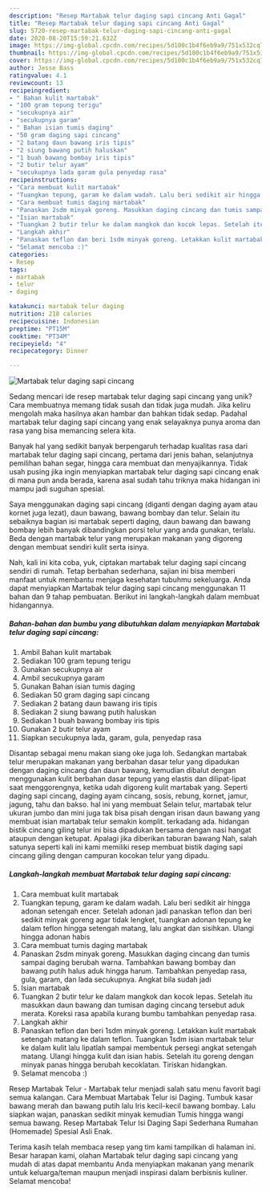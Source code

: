 ```yaml
---
description: "Resep Martabak telur daging sapi cincang Anti Gagal"
title: "Resep Martabak telur daging sapi cincang Anti Gagal"
slug: 5720-resep-martabak-telur-daging-sapi-cincang-anti-gagal
date: 2020-08-20T15:59:21.632Z
image: https://img-global.cpcdn.com/recipes/5d100c1b4f6eb9a9/751x532cq70/martabak-telur-daging-sapi-cincang-foto-resep-utama.jpg
thumbnail: https://img-global.cpcdn.com/recipes/5d100c1b4f6eb9a9/751x532cq70/martabak-telur-daging-sapi-cincang-foto-resep-utama.jpg
cover: https://img-global.cpcdn.com/recipes/5d100c1b4f6eb9a9/751x532cq70/martabak-telur-daging-sapi-cincang-foto-resep-utama.jpg
author: Jesse Bass
ratingvalue: 4.1
reviewcount: 13
recipeingredient:
- " Bahan kulit martabak"
- "100 gram tepung terigu"
- "secukupnya air"
- "secukupnya garam"
- " Bahan isian tumis daging"
- "50 gram daging sapi cincang"
- "2 batang daun bawang iris tipis"
- "2 siung bawang putih haluskan"
- "1 buah bawang bombay iris tipis"
- "2 butir telur ayam"
- "secukupnya lada garam gula penyedap rasa"
recipeinstructions:
- "Cara membuat kulit martabak"
- "Tuangkan tepung, garam ke dalam wadah. Lalu beri sedikit air hingga adonan setengah encer. Setelah adonan jadi panaskan teflon dan beri sedikit minyak goreng agar tidak lengket, tuangkan adonan tepung ke dalam teflon hingga setengah matang, lalu angkat dan sisihkan. Ulangi hingga adonan habis"
- "Cara membuat tumis daging martabak"
- "Panaskan 2sdm minyak goreng. Masukkan daging cincang dan tumis sampai daging berubah warna. Tambahkan bawang bombay dan bawang putih halus aduk hingga harum. Tambahkan penyedap rasa, gula, garam, dan lada secukupnya. Angkat bila sudah jadi"
- "Isian martabak"
- "Tuangkan 2 butir telur ke dalam mangkok dan kocok lepas. Setelah itu masukkan daun bawang dan tumisan daging cincang tersebut aduk merata. Koreksi rasa apabila kurang bumbu tambahkan penyedap rasa."
- "Langkah akhir"
- "Panaskan teflon dan beri 1sdm minyak goreng. Letakkan kulit martabak setengah matang ke dalam teflon. Tuangkan 1sdm isian martabak telur ke dalam kulit lalu lipatlah sampai membentuk persegi angkat setengah matang. Ulangi hingga kulit dan isian habis. Setelah itu goreng dengan minyak panas hingga berubah kecoklatan. Tiriskan hidangkan."
- "Selamat mencoba :)"
categories:
- Resep
tags:
- martabak
- telur
- daging

katakunci: martabak telur daging 
nutrition: 218 calories
recipecuisine: Indonesian
preptime: "PT15M"
cooktime: "PT34M"
recipeyield: "4"
recipecategory: Dinner

---
```



![Martabak telur daging sapi cincang](https://img-global.cpcdn.com/recipes/5d100c1b4f6eb9a9/751x532cq70/martabak-telur-daging-sapi-cincang-foto-resep-utama.jpg)

Sedang mencari ide resep martabak telur daging sapi cincang yang unik? Cara membuatnya memang tidak susah dan tidak juga mudah. Jika keliru mengolah maka hasilnya akan hambar dan bahkan tidak sedap. Padahal martabak telur daging sapi cincang yang enak selayaknya punya aroma dan rasa yang bisa memancing selera kita.

Banyak hal yang sedikit banyak berpengaruh terhadap kualitas rasa dari martabak telur daging sapi cincang, pertama dari jenis bahan, selanjutnya pemilihan bahan segar, hingga cara membuat dan menyajikannya. Tidak usah pusing jika ingin menyiapkan martabak telur daging sapi cincang enak di mana pun anda berada, karena asal sudah tahu triknya maka hidangan ini mampu jadi suguhan spesial.

Saya menggunakan daging sapi cincang (diganti dengan daging ayam atau kornet juga lezat), daun bawang, bawang bombay dan telur. Selain itu sebaiknya bagian isi martabak seperti daging, daun bawang dan bawang bombay lebih banyak dibandingkan porsi telur yang anda gunakan, terlalu. Beda dengan martabak telur yang merupakan makanan yang digoreng dengan membuat sendiri kulit serta isinya.


Nah, kali ini kita coba, yuk, ciptakan martabak telur daging sapi cincang sendiri di rumah. Tetap berbahan sederhana, sajian ini bisa memberi manfaat untuk membantu menjaga kesehatan tubuhmu sekeluarga. Anda dapat menyiapkan Martabak telur daging sapi cincang menggunakan 11 bahan dan 9 tahap pembuatan. Berikut ini langkah-langkah dalam membuat hidangannya.

<!--inarticleads1-->

##### Bahan-bahan dan bumbu yang dibutuhkan dalam menyiapkan Martabak telur daging sapi cincang:

1. Ambil  Bahan kulit martabak
1. Sediakan 100 gram tepung terigu
1. Gunakan secukupnya air
1. Ambil secukupnya garam
1. Gunakan  Bahan isian tumis daging
1. Sediakan 50 gram daging sapi cincang
1. Sediakan 2 batang daun bawang iris tipis
1. Sediakan 2 siung bawang putih haluskan
1. Sediakan 1 buah bawang bombay iris tipis
1. Gunakan 2 butir telur ayam
1. Siapkan secukupnya lada, garam, gula, penyedap rasa


Disantap sebagai menu makan siang oke juga loh. Sedangkan martabak telur merupakan makanan yang berbahan dasar telur yang dipadukan dengan daging cincang dan daun bawang, kemudian dibalut dengan menggunakan kulit berbahan dasar tepung yang elastis dan dilipat-lipat saat menggorengnya, ketika udah digoreng kulit martabak yang. Seperti daging sapi cincang, daging ayam cincang, sosis, rebung, kornet, jamur, jagung, tahu dan bakso. hal ini yang membuat Selain telur, martabak telur ukuran jumbo dan mini juga tak bisa pisah dengan irisan daun bawang yang membuat isian martabak telur semakin komplit. terkadang ada. hidangan bistik cincang giling telur ini bisa dipadukan bersama dengan nasi hangat ataupun dengan ketupat. Apalagi jika diberikan taburan bawang Nah, salah satunya seperti kali ini kami memiliki resep membuat bistik daging sapi cincang giling dengan campuran kocokan telur yang dipadu. 

<!--inarticleads2-->

##### Langkah-langkah membuat Martabak telur daging sapi cincang:

1. Cara membuat kulit martabak
1. Tuangkan tepung, garam ke dalam wadah. Lalu beri sedikit air hingga adonan setengah encer. Setelah adonan jadi panaskan teflon dan beri sedikit minyak goreng agar tidak lengket, tuangkan adonan tepung ke dalam teflon hingga setengah matang, lalu angkat dan sisihkan. Ulangi hingga adonan habis
1. Cara membuat tumis daging martabak
1. Panaskan 2sdm minyak goreng. Masukkan daging cincang dan tumis sampai daging berubah warna. Tambahkan bawang bombay dan bawang putih halus aduk hingga harum. Tambahkan penyedap rasa, gula, garam, dan lada secukupnya. Angkat bila sudah jadi
1. Isian martabak
1. Tuangkan 2 butir telur ke dalam mangkok dan kocok lepas. Setelah itu masukkan daun bawang dan tumisan daging cincang tersebut aduk merata. Koreksi rasa apabila kurang bumbu tambahkan penyedap rasa.
1. Langkah akhir
1. Panaskan teflon dan beri 1sdm minyak goreng. Letakkan kulit martabak setengah matang ke dalam teflon. Tuangkan 1sdm isian martabak telur ke dalam kulit lalu lipatlah sampai membentuk persegi angkat setengah matang. Ulangi hingga kulit dan isian habis. Setelah itu goreng dengan minyak panas hingga berubah kecoklatan. Tiriskan hidangkan.
1. Selamat mencoba :)


Resep Martabak Telur - Martabak telur menjadi salah satu menu favorit bagi semua kalangan. Cara Membuat Martabak Telur isi Daging. Tumbuk kasar bawang merah dan bawang putih lalu Iris kecil-kecil bawang bombay. Lalu siapkan wajan, panaskan sedikit minyak kemudian Tumis hingga wangi semua bawang. Resep Martabak Telur Isi Daging Sapi Sederhana Rumahan (Homemade) Spesial Asli Enak. 

Terima kasih telah membaca resep yang tim kami tampilkan di halaman ini. Besar harapan kami, olahan Martabak telur daging sapi cincang yang mudah di atas dapat membantu Anda menyiapkan makanan yang menarik untuk keluarga/teman maupun menjadi inspirasi dalam berbisnis kuliner. Selamat mencoba!

